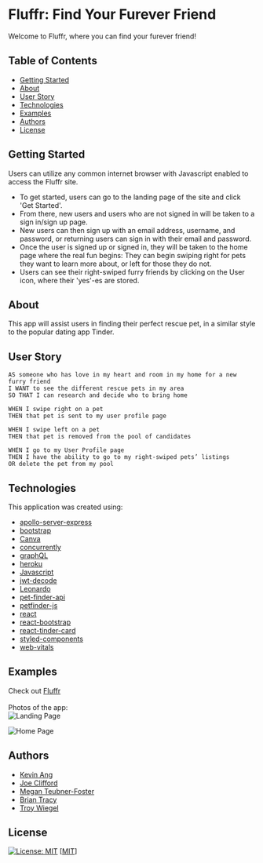 # Fluffr: Find Your Furever Friend
Welcome to Fluffr, where you can find your furever friend!

## Table of Contents
- [Getting Started](#getting_started)
- [About](#about)
- [User Story](#user_story)
- [Technologies](#technologies)
- [Examples](#examples)
- [Authors](#authors)
- [License](#license)

## Getting Started
Users can utilize any common internet browser with Javascript enabled to access the Fluffr site.

- To get started, users can go to the landing page of the site and click 'Get Started'. 
- From there, new users and users who are not signed in will be taken to a sign in/sign up page.
- New users can then sign up with an email address, username, and password, or returning users can sign in with their email and password.
- Once the user is signed up or signed in, they will be taken to the home page where the real fun begins: They can begin swiping right for pets they want to learn more about, or left for those they do not.
- Users can see their right-swiped furry friends by clicking on the User icon, where their 'yes'-es are stored.

## About
This app will assist users in finding their perfect rescue pet, in a similar style to the popular dating app Tinder.

## User Story
```
AS someone who has love in my heart and room in my home for a new furry friend
I WANT to see the different rescue pets in my area
SO THAT I can research and decide who to bring home

WHEN I swipe right on a pet
THEN that pet is sent to my user profile page

WHEN I swipe left on a pet
THEN that pet is removed from the pool of candidates

WHEN I go to my User Profile page
THEN I have the ability to go to my right-swiped pets’ listings
OR delete the pet from my pool
```

## Technologies
This application was created using:
- [apollo-server-express](https://www.npmjs.com/package/apollo-server-express)
- [bootstrap](https://getbootstrap.com/docs/5.1/getting-started/introduction/)
- [Canva](https://www.canva.com/)
- [concurrently](https://www.npmjs.com/package/concurrently)
- [graphQL](https://graphql.org/graphql-js/)
- [heroku](https://www.heroku.com)
- [Javascript](https://www.javascript.com/)
- [jwt-decode](https://www.npmjs.com/package/jwt-decode)
- [Leonardo](https://www.getleonardo.com/)
- [pet-finder-api](https://www.npmjs.com/package/pet-finder-api)
- [petfinder-js](https://www.npmjs.com/package/@petfinder/petfinder-js)
- [react](https://www.npmjs.com/package/react)
- [react-bootstrap](https://www.npmjs.com/package/react-bootstrap)
- [react-tinder-card](https://www.npmjs.com/package/react-tinder-card)
- [styled-components](https://www.npmjs.com/package/styled-components)
- [web-vitals](https://www.npmjs.com/package/web-vitals)

## Examples
Check out [Fluffr](https://fluffr.herokuapp.com) <br><br>
Photos of the app: <br>
![Landing Page](https://raw.githubusercontent.com/mteubnerfoster/fluffr/main/client/public/fluffr-landing.jpg) <br>

![Home Page](https://raw.githubusercontent.com/mteubnerfoster/fluffr/main/client/public/fluffr-home.jpg) <br>

## Authors
- [Kevin Ang](https://www.github.com/cosdaman)
- [Joe Clifford](https://github.com/joecliffordofficial)
- [Megan Teubner-Foster](https://www.github.com/mteubnerfoster)
- [Brian Tracy](https://github.com/bravotango)
- [Troy Wiegel](https://github.com/troywiegel)

## License
[![License: MIT](https://img.shields.io/badge/License-MIT-yellow.svg)](https://opensource.org/licenses/MIT)
[[MIT](https://opensource.org/licenses/MIT)]


